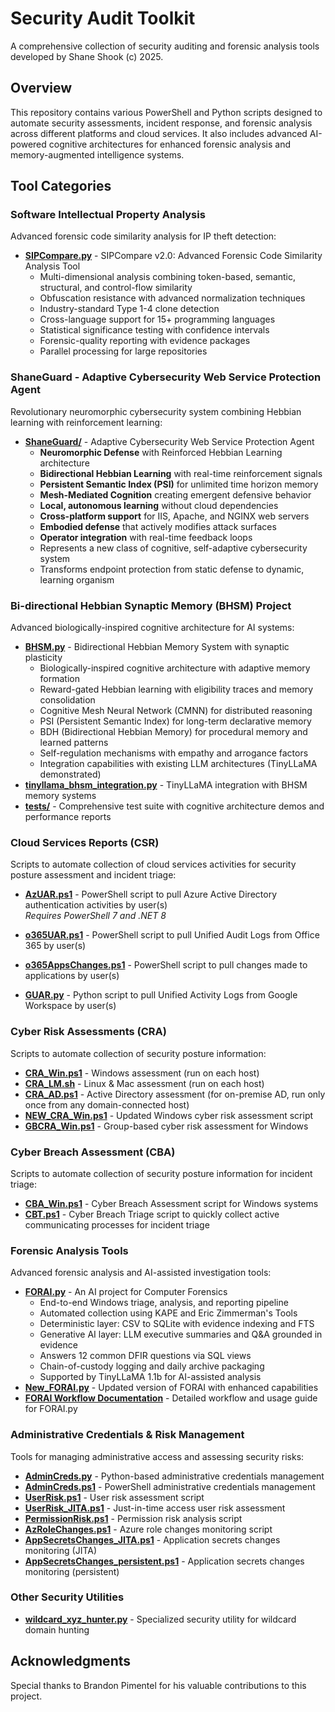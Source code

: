 # Security Audit Toolkit

A comprehensive collection of security auditing and forensic analysis tools developed by Shane Shook (c) 2025.

## Overview

This repository contains various PowerShell and Python scripts designed to automate security assessments, incident response, and forensic analysis across different platforms and cloud services. It also includes advanced AI-powered cognitive architectures for enhanced forensic analysis and memory-augmented intelligence systems.

## Tool Categories

### Software Intellectual Property Analysis
Advanced forensic code similarity analysis for IP theft detection:

* **[SIPCompare.py](SIPCompare/SIPCompare.py)** - SIPCompare v2.0: Advanced Forensic Code Similarity Analysis Tool
  - Multi-dimensional analysis combining token-based, semantic, structural, and control-flow similarity
  - Obfuscation resistance with advanced normalization techniques
  - Industry-standard Type 1-4 clone detection
  - Cross-language support for 15+ programming languages
  - Statistical significance testing with confidence intervals
  - Forensic-quality reporting with evidence packages
  - Parallel processing for large repositories

### ShaneGuard - Adaptive Cybersecurity Web Service Protection Agent
Revolutionary neuromorphic cybersecurity system combining Hebbian learning with reinforcement learning:

* **[ShaneGuard/](ShaneGuard/)** - Adaptive Cybersecurity Web Service Protection Agent
  - **Neuromorphic Defense** with Reinforced Hebbian Learning architecture
  - **Bidirectional Hebbian Learning** with real-time reinforcement signals
  - **Persistent Semantic Index (PSI)** for unlimited time horizon memory
  - **Mesh-Mediated Cognition** creating emergent defensive behavior
  - **Local, autonomous learning** without cloud dependencies
  - **Cross-platform support** for IIS, Apache, and NGINX web servers
  - **Embodied defense** that actively modifies attack surfaces
  - **Operator integration** with real-time feedback loops
  - Represents a new class of cognitive, self-adaptive cybersecurity system
  - Transforms endpoint protection from static defense to dynamic, learning organism

### Bi-directional Hebbian Synaptic Memory (BHSM) Project
Advanced biologically-inspired cognitive architecture for AI systems:

* **[BHSM.py](BHSM/BHSM.py)** - Bidirectional Hebbian Memory System with synaptic plasticity
  - Biologically-inspired cognitive architecture with adaptive memory formation
  - Reward-gated Hebbian learning with eligibility traces and memory consolidation
  - Cognitive Mesh Neural Network (CMNN) for distributed reasoning
  - PSI (Persistent Semantic Index) for long-term declarative memory
  - BDH (Bidirectional Hebbian Memory) for procedural memory and learned patterns
  - Self-regulation mechanisms with empathy and arrogance factors
  - Integration capabilities with existing LLM architectures (TinyLLaMA demonstrated)
* **[tinyllama_bhsm_integration.py](BHSM/tinyllama_bhsm_integration.py)** - TinyLLaMA integration with BHSM memory systems
* **[tests/](BHSM/tests/)** - Comprehensive test suite with cognitive architecture demos and performance reports

### Cloud Services Reports (CSR)
Scripts to automate collection of cloud services activities for security posture assessment and incident triage:

* **[AzUAR.ps1](CRA/AzUAR.ps1)** - PowerShell script to pull Azure Active Directory authentication activities by user(s)  
  *Requires PowerShell 7 and .NET 8*

* **[o365UAR.ps1](CRA/o365UAR.ps1)** - PowerShell script to pull Unified Audit Logs from Office 365 by user(s)

* **[o365AppsChanges.ps1](AdminCreds/o365AppsChanges.ps1)** - PowerShell script to pull changes made to applications by user(s)

* **[GUAR.py](CRA/GUAR.py)** - Python script to pull Unified Activity Logs from Google Workspace by user(s)

### Cyber Risk Assessments (CRA)
Scripts to automate collection of security posture information:

* **[CRA_Win.ps1](CRA/CRA_Win.ps1)** - Windows assessment (run on each host)
* **[CRA_LM.sh](CRA/CRA_LM.sh)** - Linux & Mac assessment (run on each host)  
* **[CRA_AD.ps1](CRA/CRA_AD.ps1)** - Active Directory assessment (for on-premise AD, run only once from any domain-connected host)
* **[NEW_CRA_Win.ps1](CRA/NEW_CRA_Win.ps1)** - Updated Windows cyber risk assessment script
* **[GBCRA_Win.ps1](CRA/GBCRA_Win.ps1)** - Group-based cyber risk assessment for Windows

### Cyber Breach Assessment (CBA)
Scripts to automate collection of security posture information for incident triage:

* **[CBA_Win.ps1](CRA/CBA_Win.ps1)** - Cyber Breach Assessment script for Windows systems
* **[CBT.ps1](CRA/CBT.ps1)** - Cyber Breach Triage script to quickly collect active communicating processes for incident triage

### Forensic Analysis Tools
Advanced forensic analysis and AI-assisted investigation tools:

* **[FORAI.py](FORAI/FORAI.py)** - An AI project for Computer Forensics
  - End-to-end Windows triage, analysis, and reporting pipeline
  - Automated collection using KAPE and Eric Zimmerman's Tools
  - Deterministic layer: CSV to SQLite with evidence indexing and FTS
  - Generative AI layer: LLM executive summaries and Q&A grounded in evidence
  - Answers 12 common DFIR questions via SQL views
  - Chain-of-custody logging and daily archive packaging
  - Supported by TinyLLaMA 1.1b for AI-assisted analysis
* **[New_FORAI.py](FORAI/New_FORAI.py)** - Updated version of FORAI with enhanced capabilities
* **[FORAI Workflow Documentation](FORAI/FORAI_Workflow.md)** - Detailed workflow and usage guide for FORAI.py

### Administrative Credentials & Risk Management
Tools for managing administrative access and assessing security risks:

* **[AdminCreds.py](AdminCreds/AdminCreds.py)** - Python-based administrative credentials management
* **[AdminCreds.ps1](AdminCreds/AdminCreds.ps1)** - PowerShell administrative credentials management
* **[UserRisk.ps1](CRA/UserRisk.ps1)** - User risk assessment script
* **[UserRisk_JITA.ps1](CRA/UserRisk_JITA.ps1)** - Just-in-time access user risk assessment
* **[PermissionRisk.ps1](AdminCreds/PermissionRisk.ps1)** - Permission risk analysis script
* **[AzRoleChanges.ps1](AdminCreds/AzRoleChanges.ps1)** - Azure role changes monitoring script
* **[AppSecretsChanges_JITA.ps1](AdminCreds/AppSecretsChanges_JITA.ps1)** - Application secrets changes monitoring (JITA)
* **[AppSecretsChanges_persistent.ps1](AdminCreds/AppSecretsChanges_persistent.ps1)** - Application secrets changes monitoring (persistent)

### Other Security Utilities

* **[wildcard_xyz_hunter.py](Other/wildcard_xyz_hunter.py)** - Specialized security utility for wildcard domain hunting

## Acknowledgments

Special thanks to Brandon Pimentel for his valuable contributions to this project.
